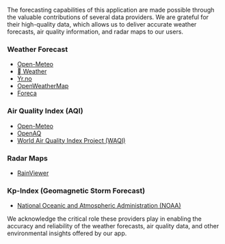 The forecasting capabilities of this application are made possible through the valuable contributions of several data providers. We are grateful for their high-quality data, which allows us to deliver accurate weather forecasts, air quality information, and radar maps to our users.

### Weather Forecast

- [Open-Meteo](https://open-meteo.com/)
- [ Weather](https://developer.apple.com/weatherkit/data-source-attribution/)
- [Yr.no](https://www.yr.no/en)
- [OpenWeatherMap](https://openweathermap.org/)
- [Foreca](https://www.foreca.com/)

### Air Quality Index (AQI)

- [Open-Meteo](https://open-meteo.com/)
- [OpenAQ](https://explore.openaq.org/)
- [World Air Quality Index Project (WAQI)](https://waqi.info/)

### Radar Maps

- [RainViewer](https://www.rainviewer.com/weather-radar-map-live.html)

### Kp-Index (Geomagnetic Storm Forecast)

- [National Oceanic and Atmospheric Administration (NOAA)](https://www.swpc.noaa.gov/products/planetary-k-index)

We acknowledge the critical role these providers play in enabling the accuracy and reliability of the weather forecasts, air quality data, and other environmental insights offered by our app.